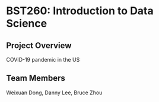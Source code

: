# BST260: Introduction to Data Science

## Project Overview

COVID-19 pandemic in the US

## Team Members

Weixuan Dong, Danny Lee, Bruce Zhou
